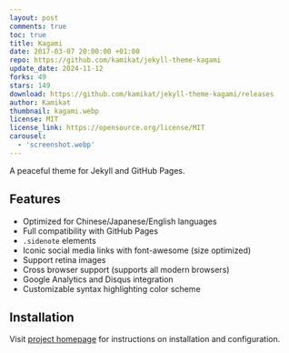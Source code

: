 ```yaml
---
layout: post
comments: true
toc: true
title: Kagami
date: 2017-03-07 20:00:00 +01:00
repo: https://github.com/kamikat/jekyll-theme-kagami
update_date: 2024-11-12
forks: 49
stars: 149
download: https://github.com/kamikat/jekyll-theme-kagami/releases
author: Kamikat
thumbnail: kagami.webp
license: MIT
license_link: https://opensource.org/license/MIT
carousel:
  - 'screenshot.webp'
---
```


A peaceful theme for Jekyll and GitHub Pages.

## Features

* Optimized for Chinese/Japanese/English languages
* Full compatibility with GitHub Pages
* `.sidenote` elements
* Iconic social media links with font-awesome (size optimized)
* Support retina images
* Cross browser support (supports all modern browsers)
* Google Analytics and Disqus integration
* Customizable syntax highlighting color scheme

## Installation

Visit [project homepage][project-home] for instructions on installation and configuration.

[project-home]: https://github.com/kamikat/jekyll-theme-kagami
